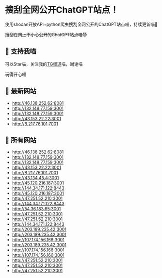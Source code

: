 # 搜刮全网公开ChatGPT站点！

使用shodan开放API+python爬虫搜刮全网公开的ChatGPT站点喵，持续更新喵🥳

~~搜刮在网上不小心公开的ChatGPT站点喵😈~~

## 🚀 支持我喵

可以Star喵，关注我的[TG频道](https://t.me/puddin_share)喵，谢谢喵

玩得开心喵

## 📖 最新网站

- http://46.138.252.62:8081
- http://132.148.77.159:3001
- http://132.148.77.159:3001
- http://43.153.22.22:3001
- http://8.217.76.101:7001


## 📖 所有网站

- http://46.138.252.62:8081
- http://132.148.77.159:3001
- http://132.148.77.159:3001
- http://43.153.22.22:3001
- http://8.217.76.101:7001
- http://43.134.45.4:3001
- http://45.120.216.187:3001
- http://144.34.171.122:8443
- http://45.120.216.187:3001
- http://47.251.52.210:3001
- http://144.34.171.122:8443
- http://54.36.183.65:3001
- http://47.251.52.210:3001
- http://47.251.52.210:3001
- http://144.34.171.122:8443
- http://203.189.235.42:3001
- http://203.189.235.42:3001
- http://107.174.156.166:3001
- http://203.189.235.42:3001
- http://107.174.156.166:3001
- http://107.174.156.166:3001
- http://47.251.52.210:3001
- http://47.251.52.210:3001
- http://47.251.52.210:3001


